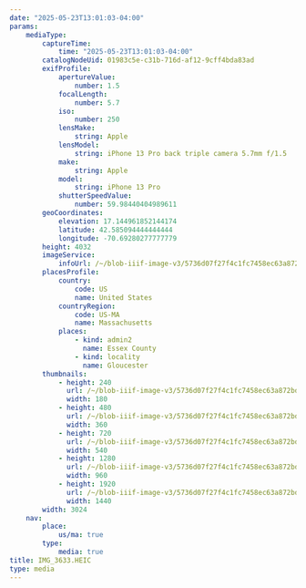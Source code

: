```yaml
---
date: "2025-05-23T13:01:03-04:00"
params:
    mediaType:
        captureTime:
            time: "2025-05-23T13:01:03-04:00"
        catalogNodeUid: 01983c5e-c31b-716d-af12-9cff4bda83ad
        exifProfile:
            apertureValue:
                number: 1.5
            focalLength:
                number: 5.7
            iso:
                number: 250
            lensMake:
                string: Apple
            lensModel:
                string: iPhone 13 Pro back triple camera 5.7mm f/1.5
            make:
                string: Apple
            model:
                string: iPhone 13 Pro
            shutterSpeedValue:
                number: 59.98440404989611
        geoCoordinates:
            elevation: 17.144961852144174
            latitude: 42.585094444444444
            longitude: -70.69280277777779
        height: 4032
        imageService:
            infoUrl: /~/blob-iiif-image-v3/5736d07f27f4c1fc7458ec63a872bdf3babfab6b52874655d7791b02fce780a6/info.json
        placesProfile:
            country:
                code: US
                name: United States
            countryRegion:
                code: US-MA
                name: Massachusetts
            places:
                - kind: admin2
                  name: Essex County
                - kind: locality
                  name: Gloucester
        thumbnails:
            - height: 240
              url: /~/blob-iiif-image-v3/5736d07f27f4c1fc7458ec63a872bdf3babfab6b52874655d7791b02fce780a6/full/180%2C240/0/default.jpg
              width: 180
            - height: 480
              url: /~/blob-iiif-image-v3/5736d07f27f4c1fc7458ec63a872bdf3babfab6b52874655d7791b02fce780a6/full/360%2C480/0/default.jpg
              width: 360
            - height: 720
              url: /~/blob-iiif-image-v3/5736d07f27f4c1fc7458ec63a872bdf3babfab6b52874655d7791b02fce780a6/full/540%2C720/0/default.jpg
              width: 540
            - height: 1280
              url: /~/blob-iiif-image-v3/5736d07f27f4c1fc7458ec63a872bdf3babfab6b52874655d7791b02fce780a6/full/960%2C1280/0/default.jpg
              width: 960
            - height: 1920
              url: /~/blob-iiif-image-v3/5736d07f27f4c1fc7458ec63a872bdf3babfab6b52874655d7791b02fce780a6/full/1440%2C1920/0/default.jpg
              width: 1440
        width: 3024
    nav:
        place:
            us/ma: true
        type:
            media: true
title: IMG_3633.HEIC
type: media
---
```

